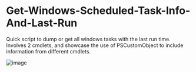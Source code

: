 # Get-Windows-Scheduled-Task-Info-And-Last-Run
Quick script to dump or get all windows tasks with the last run time. Involves 2 cmdlets, and showcase the use of PSCustomObject to include information from different cmdlets.

![image](https://user-images.githubusercontent.com/33433229/112364480-f190e300-8cac-11eb-8c13-0289ab9d7fa7.png)
